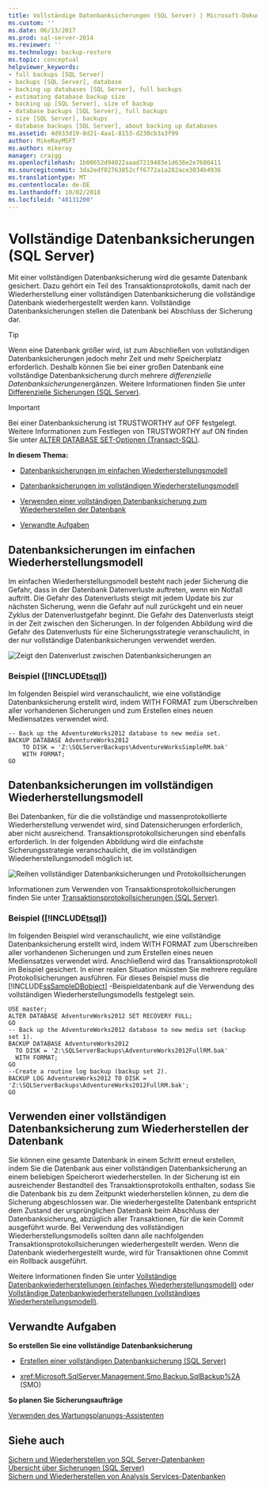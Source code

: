 ```yaml
---
title: Vollständige Datenbanksicherungen (SQL Server) | Microsoft-Dokumentation
ms.custom: ''
ms.date: 06/13/2017
ms.prod: sql-server-2014
ms.reviewer: ''
ms.technology: backup-restore
ms.topic: conceptual
helpviewer_keywords:
- full backups [SQL Server]
- backups [SQL Server], database
- backing up databases [SQL Server], full backups
- estimating database backup size
- backing up [SQL Server], size of backup
- database backups [SQL Server], full backups
- size [SQL Server], backups
- database backups [SQL Server], about backing up databases
ms.assetid: 4d933d19-8d21-4aa1-8153-d230cb3a3f99
author: MikeRayMSFT
ms.author: mikeray
manager: craigg
ms.openlocfilehash: 1b08652d94022aaad7219483e1d638e2e7686411
ms.sourcegitcommit: 3da2edf82763852cff6772a1a282ace3034b4936
ms.translationtype: MT
ms.contentlocale: de-DE
ms.lasthandoff: 10/02/2018
ms.locfileid: "48131200"
---
```

# <a name="full-database-backups-sql-server"></a>Vollständige Datenbanksicherungen (SQL Server)
  Mit einer vollständigen Datenbanksicherung wird die gesamte Datenbank gesichert. Dazu gehört ein Teil des Transaktionsprotokolls, damit nach der Wiederherstellung einer vollständigen Datenbanksicherung die vollständige Datenbank wiederhergestellt werden kann. Vollständige Datenbanksicherungen stellen die Datenbank bei Abschluss der Sicherung dar.  
  
> [!TIP]  
>  Wenn eine Datenbank größer wird, ist zum Abschließen von vollständigen Datenbanksicherungen jedoch mehr Zeit und mehr Speicherplatz erforderlich. Deshalb können Sie bei einer großen Datenbank eine vollständige Datenbanksicherung durch mehrere *differenzielle Datenbanksicherungen*ergänzen. Weitere Informationen finden Sie unter [Differenzielle Sicherungen &#40;SQL Server&#41;](differential-backups-sql-server.md).  
  
> [!IMPORTANT]  
>  Bei einer Datenbanksicherung ist TRUSTWORTHY auf OFF festgelegt. Weitere Informationen zum Festlegen von TRUSTWORTHY auf ON finden Sie unter [ALTER DATABASE SET-Optionen &#40;Transact-SQL&#41;](/sql/t-sql/statements/alter-database-transact-sql-set-options).  
  
 **In diesem Thema:**  
  
-   [Datenbanksicherungen im einfachen Wiederherstellungsmodell](#DbBuRMs)  
  
-   [Datenbanksicherungen im vollständigen Wiederherstellungsmodell](#DbBuRMf)  
  
-   [Verwenden einer vollständigen Datenbanksicherung zum Wiederherstellen der Datenbank](#RestoreDbBu)  
  
-   [Verwandte Aufgaben](#RelatedTasks)  
  
##  <a name="DbBuRMs"></a> Datenbanksicherungen im einfachen Wiederherstellungsmodell  
 Im einfachen Wiederherstellungsmodell besteht nach jeder Sicherung die Gefahr, dass in der Datenbank Datenverluste auftreten, wenn ein Notfall auftritt. Die Gefahr des Datenverlusts steigt mit jedem Update bis zur nächsten Sicherung, wenn die Gefahr auf null zurückgeht und ein neuer Zyklus der Datenverlustgefahr beginnt. Die Gefahr des Datenverlusts steigt in der Zeit zwischen den Sicherungen. In der folgenden Abbildung wird die Gefahr des Datenverlusts für eine Sicherungsstrategie veranschaulicht, in der nur vollständige Datenbanksicherungen verwendet werden.  
  
 ![Zeigt den Datenverlust zwischen Datenbanksicherungen an](../../database-engine/media/bnr-rmsimple-1-fulldb-backups.gif "Shows work-loss exposure between database backups")  
  
### <a name="example-includetsqlincludestsql-mdmd"></a>Beispiel ([!INCLUDE[tsql](../../../includes/tsql-md.md)])  
 Im folgenden Beispiel wird veranschaulicht, wie eine vollständige Datenbanksicherung erstellt wird, indem WITH FORMAT zum Überschreiben aller vorhandenen Sicherungen und zum Erstellen eines neuen Mediensatzes verwendet wird.  
  
```  
-- Back up the AdventureWorks2012 database to new media set.  
BACKUP DATABASE AdventureWorks2012  
    TO DISK = 'Z:\SQLServerBackups\AdventureWorksSimpleRM.bak'   
    WITH FORMAT;  
GO  
```  
  
##  <a name="DbBuRMf"></a> Datenbanksicherungen im vollständigen Wiederherstellungsmodell  
 Bei Datenbanken, für die die vollständige und massenprotokollierte Wiederherstellung verwendet wird, sind Datensicherungen erforderlich, aber nicht ausreichend. Transaktionsprotokollsicherungen sind ebenfalls erforderlich. In der folgenden Abbildung wird die einfachste Sicherungsstrategie veranschaulicht, die im vollständigen Wiederherstellungsmodell möglich ist.  
  
 ![Reihen vollständiger Datenbanksicherungen und Protokollsicherungen](../../database-engine/media/bnr-rmfull-1-fulldb-log-backups.gif "Series of full database backups and log backups")  
  
 Informationen zum Verwenden von Transaktionsprotokollsicherungen finden Sie unter [Transaktionsprotokollsicherungen &#40;SQL Server&#41;](transaction-log-backups-sql-server.md).  
  
### <a name="example-includetsqlincludestsql-mdmd"></a>Beispiel ([!INCLUDE[tsql](../../../includes/tsql-md.md)])  
 Im folgenden Beispiel wird veranschaulicht, wie eine vollständige Datenbanksicherung erstellt wird, indem WITH FORMAT zum Überschreiben aller vorhandenen Sicherungen und zum Erstellen eines neuen Mediensatzes verwendet wird. Anschließend wird das Transaktionsprotokoll im Beispiel gesichert. In einer realen Situation müssten Sie mehrere reguläre Protokollsicherungen ausführen. Für dieses Beispiel muss die [!INCLUDE[ssSampleDBobject](../../includes/sssampledbobject-md.md)] -Beispieldatenbank auf die Verwendung des vollständigen Wiederherstellungsmodells festgelegt sein.  
  
```  
USE master;  
ALTER DATABASE AdventureWorks2012 SET RECOVERY FULL;  
GO  
-- Back up the AdventureWorks2012 database to new media set (backup set 1).  
BACKUP DATABASE AdventureWorks2012  
  TO DISK = 'Z:\SQLServerBackups\AdventureWorks2012FullRM.bak'   
  WITH FORMAT;  
GO  
--Create a routine log backup (backup set 2).  
BACKUP LOG AdventureWorks2012 TO DISK = 'Z:\SQLServerBackups\AdventureWorks2012FullRM.bak';  
GO  
```  
  
##  <a name="RestoreDbBu"></a> Verwenden einer vollständigen Datenbanksicherung zum Wiederherstellen der Datenbank  
 Sie können eine gesamte Datenbank in einem Schritt erneut erstellen, indem Sie die Datenbank aus einer vollständigen Datenbanksicherung an einem beliebigen Speicherort wiederherstellen. In der Sicherung ist ein ausreichender Bestandteil des Transaktionsprotokolls enthalten, sodass Sie die Datenbank bis zu dem Zeitpunkt wiederherstellen können, zu dem die Sicherung abgeschlossen war. Die wiederhergestellte Datenbank entspricht dem Zustand der ursprünglichen Datenbank beim Abschluss der Datenbanksicherung, abzüglich aller Transaktionen, für die kein Commit ausgeführt wurde. Bei Verwendung des vollständigen Wiederherstellungsmodells sollten dann alle nachfolgenden Transaktionsprotokollsicherungen wiederhergestellt werden. Wenn die Datenbank wiederhergestellt wurde, wird für Transaktionen ohne Commit ein Rollback ausgeführt.  
  
 Weitere Informationen finden Sie unter [Vollständige Datenbankwiederherstellungen &#40;einfaches Wiederherstellungsmodell&#41;](complete-database-restores-simple-recovery-model.md) oder [Vollständige Datenbankwiederherstellungen &#40;vollständiges Wiederherstellungsmodell&#41;](complete-database-restores-full-recovery-model.md).  
  
##  <a name="RelatedTasks"></a> Verwandte Aufgaben  
 **So erstellen Sie eine vollständige Datenbanksicherung**  
  
-   [Erstellen einer vollständigen Datenbanksicherung &#40;SQL Server&#41;](create-a-full-database-backup-sql-server.md)  
  
-   <xref:Microsoft.SqlServer.Management.Smo.Backup.SqlBackup%2A> (SMO)  
  
 **So planen Sie Sicherungsaufträge**  
  
 [Verwenden des Wartungsplanungs-Assistenten](../maintenance-plans/use-the-maintenance-plan-wizard.md)  
  
## <a name="see-also"></a>Siehe auch  
 [Sichern und Wiederherstellen von SQL Server-Datenbanken](back-up-and-restore-of-sql-server-databases.md)   
 [Übersicht über Sicherungen &#40;SQL Server&#41;](backup-overview-sql-server.md)   
 [Sichern und Wiederherstellen von Analysis Services-Datenbanken](../../analysis-services/multidimensional-models/backup-and-restore-of-analysis-services-databases.md)  
  
  
